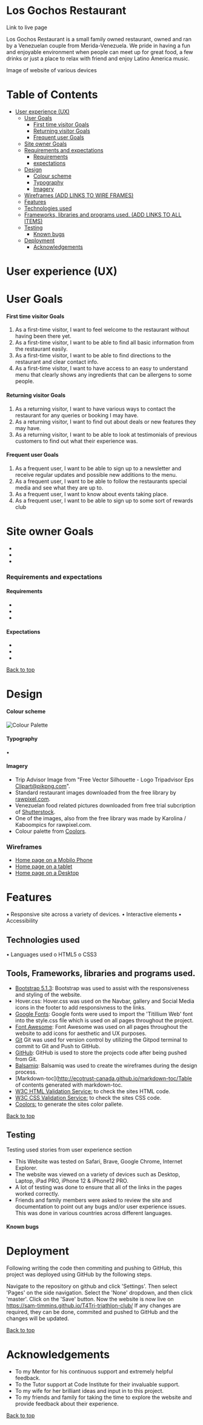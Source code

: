 # Los Gochos Restaurant

Link to live page

Los Gochos Restaurant is a small family owned restaurant, owned and ran by a Venezuelan couple from Merida-Venezuela. We pride in having a fun and enjoyable environment when people can meet up for great food, a few drinks or just a place to relax with friend and enjoy Latino America music. 

Image of website of various devices

# Table of Contents
* [User experience (UX)](#user-experience--ux-)
    + [User Goals](#user-goals)
      - [First time visitor Goals](#first-time-visitor-goals)
      - [Returning visitor Goals](#returning-visitor-goals)
      - [Frequent user Goals](#frequent-user-goals)
    + [Site owner Goals](#site-owner-goals)
    + [Requirements and expectations](#requirements-and-expectations)
      - [Requirements](#requirements)
      - [expectations](#expectations)
    + [Design](#design)
      - [Colour scheme](#colour-scheme)
      - [Typography](#typography)
      - [Imagery](#imagery)
    + [Wireframes (ADD LINKS TO WIRE FRAMES)](#wireframes--add-links-to-wire-frames-)
    + [Features](#features)
    + [Technologies used](#technologies-used)
    + [Frameworks, libraries and programs used.  (ADD LINKS TO ALL ITEMS)](#frameworks--libraries-and-programs-used---add-links-to-all-items-)
    + [Testing](#testing)
      - [Known bugs](#known-bugs)
  * [Deployment](#deployment)
    + [Acknowledgements](#acknowledgements)



# User experience (UX)

# User Goals
#### First time visitor Goals
1.	As a first-time visitor, I want to feel welcome to the restaurant without having been there yet.
2.	As a first-time visitor, I want to be able to find all basic information from the restaurant easily. 
3.	As a first-time visitor, I want to be able to find directions to the restaurant and clear contact info. 
4.	As a first-time visitor, I want to have access to an easy to understand menu that clearly shows any ingredients that can be allergens to some people.

#### Returning visitor Goals
1.	As a returning visitor, I want to have various ways to contact the restaurant for any queries or booking I may have.
2.	As a returning visitor, I want to find out about deals or new features they may have.
3.	As a returning visitor, I want to be able to look at testimonials of previous customers to find out what their experience was.

#### Frequent user Goals
1.	As a frequent user, I want to be able to sign up to a newsletter and receive regular updates and possible new additions to the menu. 
2.	As a frequent user, I want to be able to follow the restaurants special media and see what they are up to.
3.	As a frequent user, I want to know about events taking place.
4.	As a frequent user, I want to be able to sign up to some sort of rewards club
# Site owner Goals
- 
- 
- 

### Requirements and expectations
#### Requirements
- 
- 
- 

#### Expectations
- 
- 
- 

[Back to top](#table-of-contents)
# Design 
#### Colour scheme
 ![Colour Palette](assets/images/palette.png)
#### Typography 
•	 
#### Imagery 
- Trip Advisor Image from "Free Vector Silhouette - Logo Tripadvisor Eps Clipart@pikpng.com".
- Standard restaurant images downloaded from the free library by [rawpixel.com](http://www.rawpixel.com).
- Venezuelan food related pictures downloaded from free trial subcription of [Shutterstock](https://www.shutterstock.com/home).
- One of the images, also from the free library was made by Karolina / Kaboompics for rawpixel.com.
- Colour palette from [Coolors](http://www.coolors.co).
### Wireframes 
- [Home page on a Mobilo Phone](wireframes/restaurnt-phone.png)
- [Home page on a tablet](wireframes/restaurant-tablet.png)
- [Home page on a Desktop](wireframes/restaurant-dektop.png)

# Features
•	 Responsive site across a variety of devices.
•	 Interactive elements 
•	 Accessibility 

## Technologies used

•	Languages used
o	HTML5
o	CSS3

## Tools, Frameworks, libraries and programs used.  
-	[Bootstrap 5.1.3](https://getbootstrap.com/docs/5.1/getting-started/introduction/):
Bootstrap was used to assist with the responsiveness and styling of the website.
-	Hover.css:
Hover.css was used on the Navbar, gallery and Social Media icons in the footer to add responsivness to the links.
-	[Google Fonts](https://fonts.google.com/):
Google fonts were used to import the 'Titillium Web' font into the style.css file which is used on all pages throughout the project.
-	[Font Awesome](https://fontawesome.com/):
Font Awesome was used on all pages throughout the website to add icons for aesthetic and UX purposes.
-	[Git]()
Git was used for version control by utilizing the Gitpod terminal to commit to Git and Push to GitHub.
-	[GitHub](https://github.com/):
GitHub is used to store the projects code after being pushed from Git.
-	[Balsamiq](https://balsamiq.com/wireframes/):
Balsamiq was used to create the wireframes during the design process.
- [Markdown-toc](http://ecotrust-canada.github.io/markdown-toc/Table of contents generated with markdown-toc.
- [W3C HTML Validation Service:]( https://validator.w3.org/) to check the sites HTML code.
- [W3C CSS Validation Service:](https://jigsaw.w3.org/css-validator/)  to check the sites CSS code.
- [Coolors:](https://coolors.co/) to generate the sites color pallete.


[Back to top](#table-of-contents)

## Testing

Testing used stories from user experience section

-	This Website was tested on Safari, Brave, Google Chrome, Internet Explorer.
-	The website was viewed on a variety of devices such as Desktop, Laptop, iPad PRO, iPhone 12 & iPhone12 PRO.
-	A lot of testing was done to ensure that all of the links in the pages worked correctly.
-	Friends and family members were asked to review the site and documentation to point out any bugs and/or user experience issues. This was done in various countries across different languages. 


#### Known bugs

# Deployment
Following writing the code then commiting and pushing to GitHub, this project was deployed using GitHub by the following steps.

Navigate to the repository on github and click 'Settings'.
Then select 'Pages' on the side navigation.
Select the 'None' dropdown, and then click 'master'.
Click on the 'Save' button.
Now the website is now live on https://sam-timmins.github.io/T4Tri-triathlon-club/
If any changes are required, they can be done, commited and pushed to GitHub and the changes will be updated.

  [Back to top](#table-of-contents)

#	Acknowledgements 
-	To my Mentor for his continuous support and extremely helpful feedback.
-	To the Tutor support at Code Institute for their invaluable support.
-	To my wife for her brilliant ideas and input in to this project.
-	To my friends and family for taking the time to explore the website and provide feedback about their experience. 

[Back to top](#table-of-contents)























